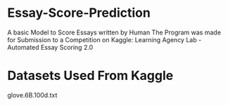 # Essay-Score-Prediction
A basic Model  to Score Essays written by Human 
The Program was made for Submission to a Competition on Kaggle:
Learning Agency Lab - Automated Essay Scoring 2.0
# Datasets Used From Kaggle
glove.6B.100d.txt
